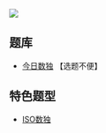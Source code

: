 ![](https://cn.sudoku.today/pic/xsudoku4x2/10389_305615.png)

## 题库
- [今日数独](https://cn.sudoku.today/g-multi-diagonal-sudoku/) 【选题不便】

## 特色题型
- [ISO数独](ISO数独.md)